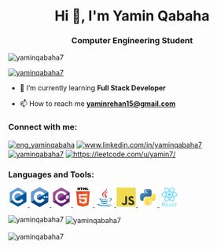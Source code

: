 <h1 align="center">Hi 👋, I'm Yamin Qabaha</h1>
<h3 align="center">Computer Engineering Student</h3>

<p align="left"> <img src="https://komarev.com/ghpvc/?username=yaminqabaha7&label=Profile%20views&color=0e75b6&style=flat" alt="yaminqabaha7" /> </p>

<p align="left"> <a href="https://github.com/ryo-ma/github-profile-trophy"><img src="https://github-profile-trophy.vercel.app/?username=yaminqabaha7" alt="yaminqabaha7" /></a> </p>

- 🌱 I’m currently learning **Full Stack Developer**

- 📫 How to reach me **yaminrehan15@gmail.com**

<h3 align="left">Connect with me:</h3>
<p align="left">
<a href="https://twitter.com/eng_yaminqabaha" target="blank"><img align="center" src="https://raw.githubusercontent.com/rahuldkjain/github-profile-readme-generator/master/src/images/icons/Social/twitter.svg" alt="eng_yaminqabaha" height="30" width="40" /></a>
<a href="https://linkedin.com/in/www.linkedin.com/in/yaminqabaha7" target="blank"><img align="center" src="https://raw.githubusercontent.com/rahuldkjain/github-profile-readme-generator/master/src/images/icons/Social/linked-in-alt.svg" alt="www.linkedin.com/in/yaminqabaha7" height="30" width="40" /></a>
<a href="https://codeforces.com/profile/yaminqabaha7" target="blank"><img align="center" src="https://raw.githubusercontent.com/rahuldkjain/github-profile-readme-generator/master/src/images/icons/Social/codeforces.svg" alt="yaminqabaha7" height="30" width="40" /></a>
<a href="https://leetcode.com/u/Yamin7/" target="blank"><img align="center" src="https://raw.githubusercontent.com/rahuldkjain/github-profile-readme-generator/master/src/images/icons/Social/leet-code.svg" alt="https://leetcode.com/u/yamin7/" height="30" width="40" /></a>
</p>

<h3 align="left">Languages and Tools:</h3>
<p align="left"> <a href="https://www.cprogramming.com/" target="_blank" rel="noreferrer"> <img src="https://raw.githubusercontent.com/devicons/devicon/master/icons/c/c-original.svg" alt="c" width="40" height="40"/> </a> <a href="https://www.w3schools.com/cpp/" target="_blank" rel="noreferrer"> <img src="https://raw.githubusercontent.com/devicons/devicon/master/icons/cplusplus/cplusplus-original.svg" alt="cplusplus" width="40" height="40"/> </a> <a href="https://www.w3schools.com/cs/" target="_blank" rel="noreferrer"> <img src="https://raw.githubusercontent.com/devicons/devicon/master/icons/csharp/csharp-original.svg" alt="csharp" width="40" height="40"/> </a> <a href="https://www.w3.org/html/" target="_blank" rel="noreferrer"> <img src="https://raw.githubusercontent.com/devicons/devicon/master/icons/html5/html5-original-wordmark.svg" alt="html5" width="40" height="40"/> </a> <a href="https://www.java.com" target="_blank" rel="noreferrer"> <img src="https://raw.githubusercontent.com/devicons/devicon/master/icons/java/java-original.svg" alt="java" width="40" height="40"/> </a> <a href="https://developer.mozilla.org/en-US/docs/Web/JavaScript" target="_blank" rel="noreferrer"> <img src="https://raw.githubusercontent.com/devicons/devicon/master/icons/javascript/javascript-original.svg" alt="javascript" width="40" height="40"/> </a> <a href="https://www.python.org" target="_blank" rel="noreferrer"> <img src="https://raw.githubusercontent.com/devicons/devicon/master/icons/python/python-original.svg" alt="python" width="40" height="40"/> </a> <a href="https://reactjs.org/" target="_blank" rel="noreferrer"> <img src="https://raw.githubusercontent.com/devicons/devicon/master/icons/react/react-original-wordmark.svg" alt="react" width="40" height="40"/> </a> </p>

<p><img align="left" src="https://github-readme-stats.vercel.app/api/top-langs?username=yaminqabaha7&show_icons=true&locale=en&layout=compact" alt="yaminqabaha7" /></p>

<p>&nbsp;<img align="center" src="https://github-readme-stats.vercel.app/api?username=yaminqabaha7&show_icons=true&locale=en" alt="yaminqabaha7" /></p>

<p><img align="center" src="https://github-readme-streak-stats.herokuapp.com/?user=yaminqabaha7&" alt="yaminqabaha7" /></p>
